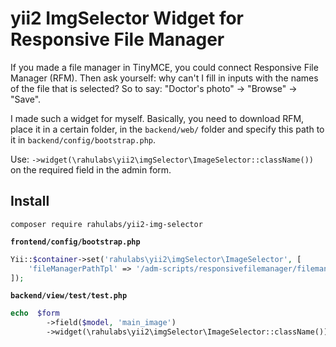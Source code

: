 # yii2 ImgSelector Widget for Responsive File Manager 


If you made a file manager in TinyMCE, you could connect Responsive File Manager (RFM). Then ask yourself: why can't I fill in inputs with the names of the file that is selected? So to say: "Doctor's photo" -> "Browse" -> "Save".

I made such a widget for myself. Basically, you need to download RFM, place it in a certain folder, in the `backend/web/` folder and specify this path to it in `backend/config/bootstrap.php`.

Use: `->widget(\rahulabs\yii2\imgSelector\ImageSelector::className())` on the required field in the admin form.

## Install

`composer require rahulabs/yii2-img-selector`

**`frontend/config/bootstrap.php`**
```php
Yii::$container->set('rahulabs\yii2\imgSelector\ImageSelector', [
    'fileManagerPathTpl' => '/adm-scripts/responsivefilemanager/filemanager/dialog.php?type=1&field_id=%s&relative_url=0&callback=ImageSelectorCallBack'
]);
```

**`backend/view/test/test.php`**
```php
echo  $form
        ->field($model, 'main_image')
        ->widget(\rahulabs\yii2\imgSelector\ImageSelector::className()); 
```
